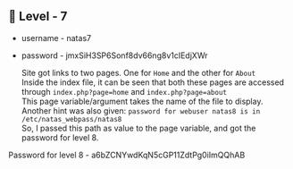 <h2>🔰 Level - 7</h2>

- username - natas7
- password - jmxSiH3SP6Sonf8dv66ng8v1cIEdjXWr

	Site got links to two pages. One for `Home` and the other for `About` <br>
	Inside the index file, it can be seen that both these pages are accessed through `index.php?page=home` and `index.php?page=about`
	<br>
	This page variable/argument takes the name of the file to display.<br>
	Another hint was also given: `password for webuser natas8 is in /etc/natas_webpass/natas8` <br>
	So, I passed this path as value to the page variable, and got the password for level 8.

Password for level 8 - a6bZCNYwdKqN5cGP11ZdtPg0iImQQhAB